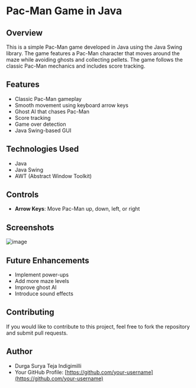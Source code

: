 # Pac-Man Game in Java

## Overview
This is a simple Pac-Man game developed in Java using the Java Swing library. The game features a Pac-Man character that moves around the maze while avoiding ghosts and collecting pellets. The game follows the classic Pac-Man mechanics and includes score tracking.

## Features
- Classic Pac-Man gameplay
- Smooth movement using keyboard arrow keys
- Ghost AI that chases Pac-Man
- Score tracking
- Game over detection
- Java Swing-based GUI

## Technologies Used
- Java
- Java Swing
- AWT (Abstract Window Toolkit)

## Controls
- **Arrow Keys**: Move Pac-Man up, down, left, or right

## Screenshots
![image](https://github.com/user-attachments/assets/ec8d04cb-b308-417f-b6cf-da43da672050)

## Future Enhancements
- Implement power-ups
- Add more maze levels
- Improve ghost AI
- Introduce sound effects

## Contributing
If you would like to contribute to this project, feel free to fork the repository and submit pull requests.

## Author
- Durga Surya Teja Indigimilli
- Your GitHub Profile: [https://github.com/your-username](https://github.com/your-username)

